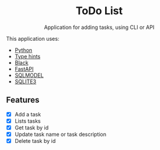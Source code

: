 <h1 align="center">ToDo List</h1>
<p align="center">Application for adding tasks, using CLI or API</p>
<p>This  application uses:</p>
<ul>
    <li> <a href="https://www.python.org/downloads/release/python-3810/">Python</a></li>
    <li> <a href="https://docs.python.org/3/library/typing.html">Type hints</a></li>
    <li> <a href="https://black.readthedocs.io/en/stable/">Black</a></li>
    <li> <a href="https://fastapi.tiangolo.com/">FastAPI</a></li>
    <li> <a href="https://sqlmodel.tiangolo.com/">SQLMODEL</a></li>
    <li> <a href="https://www.sqlite.org/docs.html">SQLITE3</a></li>
</ul>


## Features
- [x] Add a task 
- [x] Lists tasks 
- [x] Get task by id
- [x] Update task name or task description
- [x] Delete task by id
